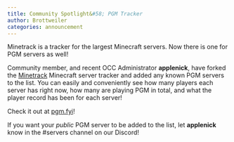 ```yaml
---
title: Community Spotlight&#58; PGM Tracker
author: Brottweiler
categories: announcement
---
```


Minetrack is a tracker for the largest Minecraft servers. Now there is one for PGM servers as well!

Community member, and recent OCC Administrator **applenick**, have forked the [Minetrack](https://www.minetrack.me/) Minecraft server tracker and added any known PGM servers to the list. You can easily and conveniently see how many players each server has right now, how many are playing PGM in total, and what the player record has been for each server!

Check it out at [pgm.fyi](https://pgm.fyi/)!

If you want your *public* PGM server to be added to the list, let **applenick** know in the #servers channel on our Discord!
